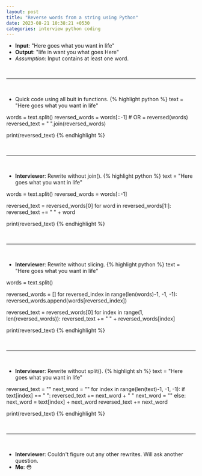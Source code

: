 ```yaml
---
layout: post
title: "Reverse words from a string using Python"
date: 2023-08-21 10:38:21 +0530
categories: interview python coding
---
```


- **Input**: "Here goes what you want in life"
- **Output**: "life in want you what goes Here"
- *Assumption*: Input contains at least one word.
<p>&nbsp;</p><hr/><p>&nbsp;</p>

- Quick code using all buit in functions.
{% highlight python %}
text = "Here goes what you want in life"

words = text.split()
reversed_words = words[::-1] # OR = reversed(words)
reversed_text = " ".join(reversed_words)

print(reversed_text)
{% endhighlight %}
<p>&nbsp;</p><hr/><p>&nbsp;</p>

- **Interviewer**: Rewrite without join().
{% highlight python %}
text = "Here goes what you want in life"

words = text.split()
reversed_words = words[::-1]

reversed_text = reversed_words[0]
for word in reversed_words[1:]:
    reversed_text += " " + word

print(reversed_text)
{% endhighlight %}
<p>&nbsp;</p><hr/><p>&nbsp;</p>

- **Interviewer**: Rewrite without slicing.
{% highlight python %}
text = "Here goes what you want in life"

words = text.split()

reversed_words = []
for reversed_index in range(len(words)-1, -1, -1):
    reversed_words.append(words[reversed_index])

reversed_text = reversed_words[0]
for index in range(1, len(reversed_words)):
    reversed_text += " " + reversed_words[index]

print(reversed_text)
{% endhighlight %}
<p>&nbsp;</p><hr/><p>&nbsp;</p>

- **Interviewer**: Rewrite without split().
{% highlight sh %}
text = "Here goes what you want in life"

reversed_text = ""
next_word = ""
for index in range(len(text)-1, -1, -1):
    if text[index] == " ":
        reversed_text += next_word + " "
        next_word = ""
    else:
        next_word = text[index] + next_word
reversed_text += next_word

print(reversed_text)
{% endhighlight %}
<p>&nbsp;</p><hr/><p>&nbsp;</p>

- **Interviewer**: Couldn't figure out any other rewrites. Will ask another question.
- **Me**: 😳 